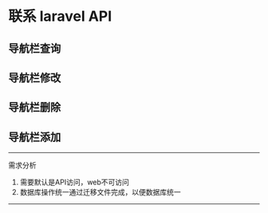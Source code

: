 # 联系 laravel API

## 导航栏查询

## 导航栏修改

## 导航栏删除

## 导航栏添加

-----

需求分析
1. 需要默认是API访问，web不可访问
2. 数据库操作统一通过迁移文件完成，以便数据库统一

-----

